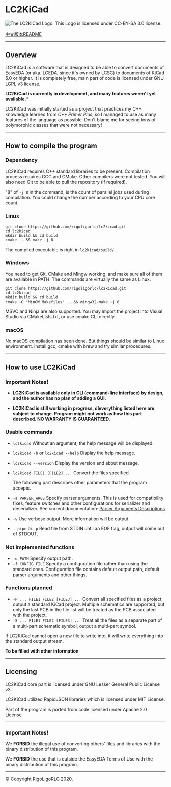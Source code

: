 # LC2KiCad

![The LC2KiCad Logo. This Logo is licensed under CC-BY-SA 3.0 license.](./docs/lc2kicad_header_picture.png)

[中文版本README](./docs/README.zh_CN.md)

---

## Overview

LC2KiCad is a software that is designed to be able to convert documents of EasyEDA (or aka. LCEDA, since it's owned by LCSC) to documents of KiCad 5.0 or higher. It is completely free, main part of code is licensed under GNU LGPL v3 license.

**LC2KiCad is currently in development, and many features weren't yet available.***

LC2KiCad was initially started as a project that practices my C++ knowledge learned from *C++ Primer Plus*, so I managed to use as many features of the language as possible. Don't blame me for seeing tons of polymorphic classes that were not necessary!

---

## How to compile the program

### Dependency

LC2KiCad requires C++ standard libraries to be present. Compilation process requires GCC and CMake. Other compilers were not tested. You will also need Git to be able to pull the repository (if required).

"8" of `-j 8` in the command, is the count of parallel jobs used during compilation. You could change the number according to your CPU core count.
### Linux

```shell
git clone https://github.com/rigoligorlc/lc2kicad.git
cd lc2kicad
mkdir build && cd build
cmake .. && make -j 8
```

The compiled executable is right in `lc2kicad/build/`.

### Windows

You need to get Git, CMake and Mingw working, and make sure all of them are available in PATH. The commands are virtually the same as Linux.

```
git clone https://github.com/rigoligorlc/lc2kicad.git
cd lc2kicad
mkdir build && cd build
cmake -G "MinGW Makefiles" .. && mingw32-make -j 8 
```

MSVC and Ninja are also supported. You may import the project into Visual Studio via CMakeLists.txt, or use cmake CLI directly.
### macOS

No macOS compilation has been done. But things should be similar to Linux environment. Install gcc, cmake with brew and try similar procedures.

---

## How to use LC2KiCad

### Important Notes!

- **LC2KiCad is available only in CLI (command-line interface) by design, and the author has no plan of adding a GUI.**

- **LC2KiCad is still working in progress, dleverything listed here are subject to change. Program might not work as how this part described. NO WARRANTY IS GUARANTEED.**

  
### Usable commands
- `lc2kicad`  Without an argument, the help message will be displayed.

- `lc2kicad -h` or `lc2kicad --help` Display the help message.

- `lc2kicad --version` Display the version and about message.

- `lc2kicad FILE1 [FILE2] ...` Convert the files specified.

  The following part describes other parameters that the program accepts.

- `-a PARSER_ARGS` Specify parser arguments. This is used for compatibility fixes, feature switches and other configurations for serializer and deserializer. See current documentation: [Parser Arguments Descriptions](docs/parser_arguments.md)
- `-v` Use verbose output. More information will be output.
- `--pipe` or `-p` Read file from STDIN until an EOF flag, output will come out of STDOUT.

### Not implemented functions
- `-o PATH` Specify output path.
- `-f CONFIG_FILE` Specify a configuration file rather than using the standard ones. Configuration file contains default output path, default parser arguments and other things.

### Functions planned
- `-P ... FILE1 FILE2 [FILE3] ...` Convert all specified files as a project, output a standard KiCad project. Multiple schematics are supported, but only the last PCB in the file list will be treated as the PCB associated with the project.
- `-S ... FILE1 FILE2 [FILE3] ...` Treat all the files as a separate part of a multi-part schematic symbol, output a multi-part symbol.


If LC2KiCad cannot open a new file to write into, it will write everything into the standard output stream.

**To be filled with other information**

---

## Licensing

LC2KiCad core part is licensed under GNU Lesser General Public License v3.

LC2KiCad utilized RapidJSON libraries which is licensed under MIT License.

Part of the program is ported from code licensed under Apache 2.0 License.

---

### Important Notes!

We **FORBID** the illegal use of converting others' files and libraries with the binary distribution of this program.

We **FORBID** the use that is outside the EasyEDA Terms of Use with the binary distribution of this program.

---

© Copyright RigoLigoRLC 2020.
